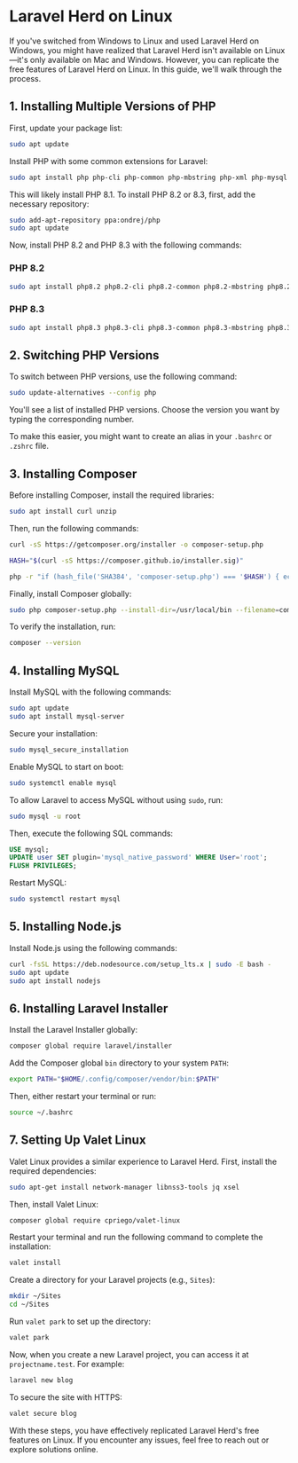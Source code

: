 # Laravel Herd on Linux

If you've switched from Windows to Linux and used Laravel Herd on Windows, you might have realized that Laravel Herd isn't available on Linux—it's only available on Mac and Windows. However, you can replicate the free features of Laravel Herd on Linux. In this guide, we'll walk through the process.

## 1. Installing Multiple Versions of PHP

First, update your package list:

```bash
sudo apt update
```

Install PHP with some common extensions for Laravel:

```bash
sudo apt install php php-cli php-common php-mbstring php-xml php-mysql php-curl php-gd php-sqlite3
```

This will likely install PHP 8.1. To install PHP 8.2 or 8.3, first, add the necessary repository:

```bash
sudo add-apt-repository ppa:ondrej/php
sudo apt update
```

Now, install PHP 8.2 and PHP 8.3 with the following commands:

### PHP 8.2

```bash
sudo apt install php8.2 php8.2-cli php8.2-common php8.2-mbstring php8.2-xml php8.2-mysql php8.2-curl php8.2-gd php8.2-sqlite3
```

### PHP 8.3

```bash
sudo apt install php8.3 php8.3-cli php8.3-common php8.3-mbstring php8.3-xml php8.3-mysql php8.3-curl php8.3-gd php8.3-sqlite3
```

## 2. Switching PHP Versions

To switch between PHP versions, use the following command:

```bash
sudo update-alternatives --config php
```

You'll see a list of installed PHP versions. Choose the version you want by typing the corresponding number.

To make this easier, you might want to create an alias in your `.bashrc` or `.zshrc` file.

## 3. Installing Composer

Before installing Composer, install the required libraries:

```bash
sudo apt install curl unzip
```

Then, run the following commands:

```bash
curl -sS https://getcomposer.org/installer -o composer-setup.php
```

```bash
HASH="$(curl -sS https://composer.github.io/installer.sig)"
```

```bash
php -r "if (hash_file('SHA384', 'composer-setup.php') === '$HASH') { echo 'Installer verified'; } else { echo 'Installer corrupt'; unlink('composer-setup.php'); } echo PHP_EOL;"
```

Finally, install Composer globally:

```bash
sudo php composer-setup.php --install-dir=/usr/local/bin --filename=composer
```

To verify the installation, run:

```bash
composer --version
```

## 4. Installing MySQL

Install MySQL with the following commands:

```bash
sudo apt update
sudo apt install mysql-server
```

Secure your installation:

```bash
sudo mysql_secure_installation
```

Enable MySQL to start on boot:

```bash
sudo systemctl enable mysql
```

To allow Laravel to access MySQL without using `sudo`, run:

```bash
sudo mysql -u root
```

Then, execute the following SQL commands:

```sql
USE mysql;
UPDATE user SET plugin='mysql_native_password' WHERE User='root';
FLUSH PRIVILEGES;
```

Restart MySQL:

```bash
sudo systemctl restart mysql
```

## 5. Installing Node.js

Install Node.js using the following commands:

```bash
curl -fsSL https://deb.nodesource.com/setup_lts.x | sudo -E bash -
sudo apt update
sudo apt install nodejs
```

## 6. Installing Laravel Installer

Install the Laravel Installer globally:

```bash
composer global require laravel/installer
```

Add the Composer global `bin` directory to your system `PATH`:

```bash
export PATH="$HOME/.config/composer/vendor/bin:$PATH"
```

Then, either restart your terminal or run:

```bash
source ~/.bashrc
```

## 7. Setting Up Valet Linux

Valet Linux provides a similar experience to Laravel Herd. First, install the required dependencies:

```bash
sudo apt-get install network-manager libnss3-tools jq xsel
```

Then, install Valet Linux:

```bash
composer global require cpriego/valet-linux
```

Restart your terminal and run the following command to complete the installation:

```bash
valet install
```

Create a directory for your Laravel projects (e.g., `Sites`):

```bash
mkdir ~/Sites
cd ~/Sites
```

Run `valet park` to set up the directory:

```bash
valet park
```

Now, when you create a new Laravel project, you can access it at `projectname.test`. For example:

```bash
laravel new blog
```

To secure the site with HTTPS:

```bash
valet secure blog
```

With these steps, you have effectively replicated Laravel Herd's free features on Linux. If you encounter any issues, feel free to reach out or explore solutions online.

